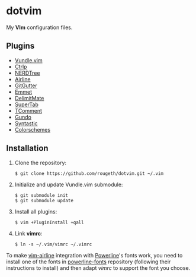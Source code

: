 # dotvim

My **VIm** configuration files.

## Plugins

* [Vundle.vim](https://github.com/gmarik/Vundle.vim)
* [Ctrlp](https://github.com/kien/ctrlp.vim)
* [NERDTree](https://github.com/scrooloose/nerdtree)
* [Airline](https://github.com/bling/vim-airline)
* [GitGutter](https://github.com/irblade/vim-gitgutter)
* [Emmet](https://github.com/mattn/emmet-vim)
* [DelimitMate](https://github.com/Raimondi/delimitMate)
* [SuperTab](https://github.com/ervandew/supertab)
* [TComment](https://github.com/tomtom/tcomment_vim)
* [Gundo](https://github.com/sjl/gundo.vim)
* [Syntastic](https://github.com/scrooloose/syntastic)
* [Colorschemes](https://github.com/flazz/vim-colorschemes)


## Installation

1. Clone the repository:

	`$ git clone https://github.com/rougeth/dotvim.git ~/.vim`

2. Initialize and update Vundle.vim submodule:

	```
	$ git submodule init
	$ git submodule update
	```

3. Install all plugins:

	`$ vim +PluginInstall +qall`
	
4. Link **vimrc**: 

	`$ ln -s ~/.vim/vimrc ~/.vimrc`

 

To make [vim-airline](https://github.com/bling/vim-airline/) integration with [Powerline](https://github.com/Lokaltog/powerline)'s fonts work, you need to install one of the fonts in [powerline-fonts](https://github.com/Lokaltog/powerline-fonts) repository (following their instructions to install) and then adapt *vimrc* to support the font you choose.